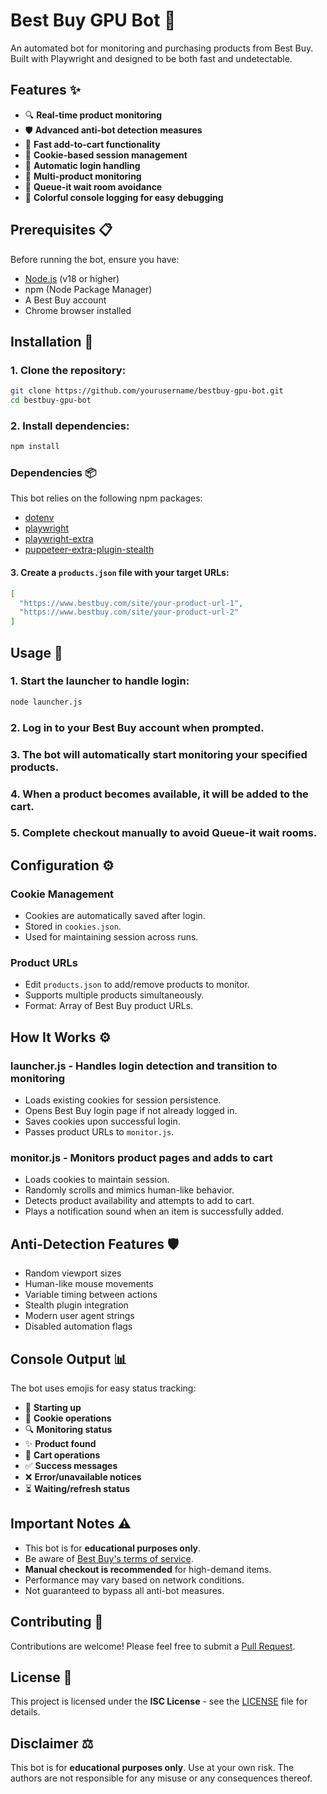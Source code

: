 # Best Buy GPU Bot 🤖

An automated bot for monitoring and purchasing products from Best Buy. Built with Playwright and designed to be both fast and undetectable.

## Features ✨

- 🔍 **Real-time product monitoring**
- 🛡️ **Advanced anti-bot detection measures**
- 🚀 **Fast add-to-cart functionality**
- 🍪 **Cookie-based session management**
- 👤 **Automatic login handling**
- 📱 **Multi-product monitoring**
- 🎯 **Queue-it wait room avoidance**
- 🎨 **Colorful console logging for easy debugging**

## Prerequisites 📋

Before running the bot, ensure you have:

- [Node.js](https://nodejs.org/) (v18 or higher)
- npm (Node Package Manager)
- A Best Buy account
- Chrome browser installed

## Installation 🔧

### 1. Clone the repository:

```bash
git clone https://github.com/yourusername/bestbuy-gpu-bot.git
cd bestbuy-gpu-bot
```

### 2. Install dependencies:

```bash
npm install
```

### Dependencies 📦

This bot relies on the following npm packages:

- [dotenv](https://www.npmjs.com/package/dotenv)
- [playwright](https://www.npmjs.com/package/playwright)
- [playwright-extra](https://www.npmjs.com/package/playwright-extra)
- [puppeteer-extra-plugin-stealth](https://www.npmjs.com/package/puppeteer-extra-plugin-stealth)

#### 3. Create a `products.json` file with your target URLs:

```json
[
  "https://www.bestbuy.com/site/your-product-url-1",
  "https://www.bestbuy.com/site/your-product-url-2"
]
```

## Usage 🚀

### 1. Start the launcher to handle login:

```bash
node launcher.js
```

### 2. Log in to your Best Buy account when prompted.

### 3. The bot will automatically start monitoring your specified products.

### 4. When a product becomes available, it will be added to the cart.

### 5. **Complete checkout manually** to avoid Queue-it wait rooms.

## Configuration ⚙️

### Cookie Management
- Cookies are automatically saved after login.
- Stored in `cookies.json`.
- Used for maintaining session across runs.

### Product URLs
- Edit `products.json` to add/remove products to monitor.
- Supports multiple products simultaneously.
- Format: Array of Best Buy product URLs.

## How It Works ⚙️

### **launcher.js** - Handles login detection and transition to monitoring
- Loads existing cookies for session persistence.
- Opens Best Buy login page if not already logged in.
- Saves cookies upon successful login.
- Passes product URLs to `monitor.js`.

### **monitor.js** - Monitors product pages and adds to cart
- Loads cookies to maintain session.
- Randomly scrolls and mimics human-like behavior.
- Detects product availability and attempts to add to cart.
- Plays a notification sound when an item is successfully added.

## Anti-Detection Features 🛡️

- Random viewport sizes
- Human-like mouse movements
- Variable timing between actions
- Stealth plugin integration
- Modern user agent strings
- Disabled automation flags

## Console Output 📊

The bot uses emojis for easy status tracking:

- 🚀 **Starting up**
- 🍪 **Cookie operations**
- 🔍 **Monitoring status**
- ✨ **Product found**
- 🛒 **Cart operations**
- ✅ **Success messages**
- ❌ **Error/unavailable notices**
- ⏳ **Waiting/refresh status**

## Important Notes ⚠️

- This bot is for **educational purposes only**.
- Be aware of [Best Buy's terms of service](https://www.bestbuy.com/site/help-topics/terms-conditions/pcmcat204400050018.c?id=pcmcat204400050018).
- **Manual checkout is recommended** for high-demand items.
- Performance may vary based on network conditions.
- Not guaranteed to bypass all anti-bot measures.



## Contributing 🤝

Contributions are welcome! Please feel free to submit a [Pull Request](https://github.com/yourusername/bestbuy-gpu-bot/pulls).

## License 📄

This project is licensed under the **ISC License** - see the [LICENSE](LICENSE) file for details.

## Disclaimer ⚖️

This bot is for **educational purposes only**. Use at your own risk. The authors are not responsible for any misuse or any consequences thereof.
